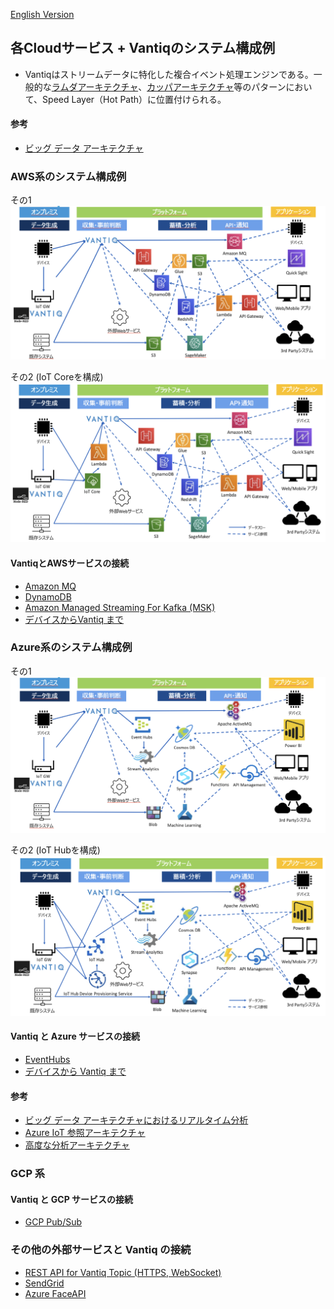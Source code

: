 [English Version](readme_en.md)

## 各Cloudサービス + Vantiqのシステム構成例
- Vantiqはストリームデータに特化した複合イベント処理エンジンである。一般的な[ラムダアーキテクチャ](https://docs.microsoft.com/ja-jp/azure/architecture/data-guide/big-data/#lambda-architecture)、[カッパアーキテクチャ](https://docs.microsoft.com/ja-jp/azure/architecture/data-guide/big-data/#kappa-architecture)等のパターンにおいて、Speed Layer（Hot Path）に位置付けられる。

#### 参考
- [ビッグ データ アーキテクチャ](https://docs.microsoft.com/ja-jp/azure/architecture/data-guide/big-data/)



### AWS系のシステム構成例

その1
![aws1](imgs/overall-architecture/aws1.png)

その2 (IoT Coreを構成)
![aws2](imgs/overall-architecture/aws2.png)

#### VantiqとAWSサービスの接続
- [Amazon MQ](docs/jp/vantiq-aws-AmazonMQ.md)
- [DynamoDB](docs/jp/vantiq-aws-dynamodb.md)
- [Amazon Managed Streaming For Kafka (MSK)](docs/jp/vantiq-aws-msk.md)
- [デバイスからVantiq まで](../vantiq-device-integration/docs/jp/readme.md)


### Azure系のシステム構成例
その1
![azure1](imgs/overall-architecture/azure1.png)

その2 (IoT Hubを構成)
![azure2](imgs/overall-architecture/azure2.png)


#### Vantiq と Azure サービスの接続
- [EventHubs](docs/jp/vantiq-azure-EventHubs.md)
- [デバイスから Vantiq まで](../vantiq-device-integration/docs/jp/readme.md)

#### 参考
- [ビッグ データ アーキテクチャにおけるリアルタイム分析](https://docs.microsoft.com/ja-jp/azure/architecture/solution-ideas/articles/real-time-analytics)
- [Azure IoT 参照アーキテクチャ](https://docs.microsoft.com/ja-jp/azure/architecture/reference-architectures/iot)
- [高度な分析アーキテクチャ](https://docs.microsoft.com/ja-jp/azure/architecture/solution-ideas/articles/advanced-analytics-on-big-data)


### GCP 系

#### Vantiq と GCP サービスの接続
- [GCP Pub/Sub](docs/jp/vantiq-gcp-PubSub.md)

### その他の外部サービスと Vantiq の接続
- [REST API for Vantiq Topic (HTTPS, WebSocket)](https://github.com/fujitake/vantiq-related/tree/main/vantiq-external-services-integration/conf/vantiq-restapi-mqtt-amqp-python-sample)
- [SendGrid](docs/jp/vantiq-sendgrid.md)
- [Azure FaceAPI]()
